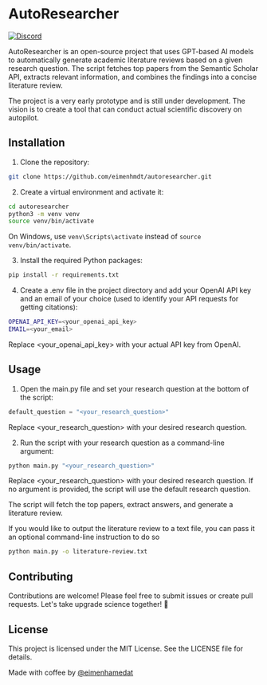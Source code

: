 # AutoResearcher

[![Discord](https://img.shields.io/discord/1094636825647267910?label=AutoResearcher&logo=discord&style=flat-square)](https://discord.gg/PnQDR5h9)

AutoResearcher is an open-source project that uses GPT-based AI models to automatically generate academic literature reviews based on a given research question. The script fetches top papers from the Semantic Scholar API, extracts relevant information, and combines the findings into a concise literature review.

The project is a very early prototype and is still under development. The vision is to create a tool that can conduct actual scientific discovery on autopilot.

## Installation

1. Clone the repository:

```bash
git clone https://github.com/eimenhmdt/autoresearcher.git
```

2. Create a virtual environment and activate it:

```bash
cd autoresearcher
python3 -m venv venv
source venv/bin/activate
```

On Windows, use `venv\Scripts\activate` instead of `source venv/bin/activate`.

3. Install the required Python packages:

```bash
pip install -r requirements.txt
```

4. Create a .env file in the project directory and add your OpenAI API key and an email of your choice (used to identify your API requests for getting citations):

```bash
OPENAI_API_KEY=<your_openai_api_key>
EMAIL=<your_email>
```

Replace <your_openai_api_key> with your actual API key from OpenAI.

## Usage

1. Open the main.py file and set your research question at the bottom of the script:

```python
default_question = "<your_research_question>"
```

Replace <your_research_question> with your desired research question.

2. Run the script with your research question as a command-line argument:

```bash
python main.py "<your_research_question>"
```

Replace <your_research_question> with your desired research question. If no argument is provided, the script will use the default research question.

The script will fetch the top papers, extract answers, and generate a literature review.

If you would like to output the literature review to a text file, you can pass it an optional command-line instruction to do so

```bash
python main.py -o literature-review.txt
```

## Contributing

Contributions are welcome! Please feel free to submit issues or create pull requests. Let's take upgrade science together! 🚀

## License

This project is licensed under the MIT License. See the LICENSE file for details.

Made with coffee by [@eimenhamedat](https://twitter.com/eimenhmdt)
